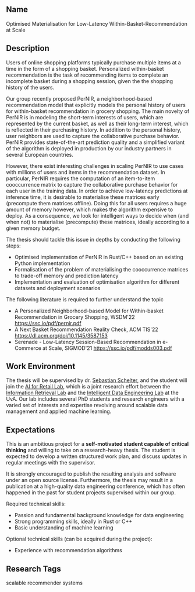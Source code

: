 ## Name

Optimised Materialisation for Low-Latency Within-Basket-Recommendation at Scale


## Description

Users of online shopping platforms typically purchase multiple items at a time in the form of a shopping basket. Personalized within-basket recommendation is the task of recommending items to complete an incomplete basket during a shopping session, given the the shopping history of the users.

Our group recently proposed PerNIR, a neighborhood-based recommendation model that explicitly models the personal history of users for within-basket recommendation in grocery shopping. The main novelty of PerNIR is in modeling the short-term interests of users, which are represented by the current basket, as well as their long-term interest, which is reflected in their purchasing history. In addition to the personal history, user neighbors are used to capture the collaborative purchase behavior. PerNIR provides state-of-the-art prediction quality and a simplified variant of the algorithm is deployed in production by our industry partners in several European countries.

However, there exist interesting challenges in scaling PerNIR to use cases with millions of users and items in the recommendation dataset. In particular, PerNIR requires the computation of an item-to-item cooccurrence matrix to capture the collaborative purchase behavior for each user in the training data. In order to achieve low-latency predictions at inference time, it is desirable to materialise these matrices early (precompute them matrices offline). Doing this for all users requires a huge amount of memory however, which makes the algorithm expensive to deploy. As a consequence, we look for intelligent ways to decide when (and when not) to materialise (precompute) these matrices, ideally according to a given memory budget.  

The thesis should tackle this issue in depths by conducting the following steps:
 * Optimised implementation of PerNIR in Rust/C++ based on an existing Python implementation
 * Formalisation of the problem of materialising the cooccurrence matrices to trade-off memory and prediction latency
 * Implementation and evaluation of optimisation algorithm for different datasets and deployment scenarios


The following literature is required to further understand the topic

 * A Personalized Neighborhood-based Model for Within-basket Recommendation in Grocery Shopping, WSDM'22 https://ssc.io/pdf/pernir.pdf  
 * A Next Basket Recommendation Reality Check, ACM TIS'22 https://dl.acm.org/doi/10.1145/3587153
 * Serenade - Low-Latency Session-Based Recommendation in e-Commerce at Scale, SIGMOD'21 https://ssc.io/pdf/modds003.pdf


## Work Environment

The thesis will be supervised by dr. [Sebastian Schelter](https://ssc.io), and the student will join the [AI for Retail Lab](https://icai.ai/airlab/), which is a joint research effort between the [Information Retrieval Lab](https://irlab.science.uva.nl/) and the [Intelligent Data Engineering Lab](https://indelab.org) at the UvA.  Our lab includes several PhD students and research engineers with a varied set of interests and expertise revolving around scalable data management and applied machine learning.

 

## Expectations

This is an ambitious project for a **self-motivated student capable of critical thinking** and willing to take on a research-heavy thesis. The student is expected to develop a written structured work plan, and discuss updates in regular meetings with the supervisor. 

It is strongly encouraged to publish the resulting analysis and software under an open source license. Furthermore, the thesis may result in a publication at a high-quality data engineering conference, which has often happened in the past for student projects supervised within our group.


Required technical skills:

 * Passion and fundamental background knowledge for data engineering
 * Strong programming skills, ideally in Rust or C++ 
 * Basic understanding of machine learning


Optional technical skills (can be acquired during the project):
 * Experience with recommendation algorithms


 ## Research Tags

 scalable recommender systems

 

 
